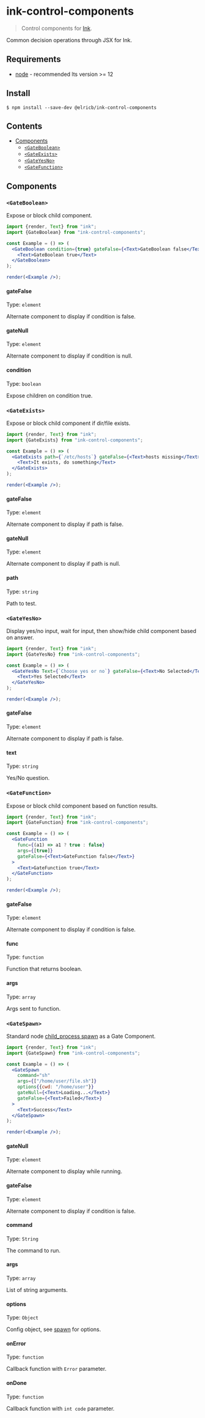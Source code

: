 # ink-control-components

> Control components for [Ink](https://github.com/vadimdemedes/ink).

Common decision operations through JSX for Ink.

## Requirements

* [node](https://nodejs.org/en/download/) - recommended lts version >= 12

## Install

```
$ npm install --save-dev @elricb/ink-control-components
```

## Contents

- [Components](#components)
  - [`<GateBoolean>`](#gateboolean)
  - [`<GateExists>`](#gateexists)
  - [`<GateYesNo>`](#gateyesno)
  - [`<GateFunction>`](#gatefunction)

## Components


### `<GateBoolean>`

Expose or block child component.

```jsx
import {render, Text} from "ink";
import {GateBoolean} from "ink-control-components";

const Example = () => (
  <GateBoolean condition={true} gateFalse={<Text>GateBoolean false</Text>}>
    <Text>GateBoolean true</Text>
  </GateBoolean>
);

render(<Example />);
```

#### gateFalse

Type: `element`

Alternate component to display if condition is false.

#### gateNull

Type: `element`

Alternate component to display if condition is null.

#### condition

Type: `boolean`

Expose children on condition true.


### `<GateExists>`

Expose or block child component if dir/file exists.

```jsx
import {render, Text} from "ink";
import {GateExists} from "ink-control-components";

const Example = () => (
  <GateExists path={`/etc/hosts`} gateFalse={<Text>hosts missing</Text>}>
    <Text>It exists, do something</Text>
  </GateExists>
);

render(<Example />);
```

#### gateFalse

Type: `element`

Alternate component to display if path is false.

#### gateNull

Type: `element`

Alternate component to display if path is null.

#### path 

Type: `string`

Path to test.


### `<GateYesNo>`

Display yes/no input, wait for input, then show/hide child component based on answer.

```jsx
import {render, Text} from "ink";
import {GateYesNo} from "ink-control-components";

const Example = () => (
  <GateYesNo Text={`Choose yes or no`} gateFalse={<Text>No Selected</Text>}>
    <Text>Yes Selected</Text>
  </GateYesNo>
);

render(<Example />);
```

#### gateFalse

Type: `element`

Alternate component to display if path is false.

#### text 

Type: `string`

Yes/No question.


### `<GateFunction>`

Expose or block child component based on function results.

```jsx
import {render, Text} from "ink";
import {GateFunction} from "ink-control-components";

const Example = () => (
  <GateFunction
    func={(a1) => a1 ? true : false}
    args={[true]}
    gateFalse={<Text>GateFunction false</Text>}
  >
    <Text>GateFunction true</Text>
  </GateFunction>
);

render(<Example />);
```

#### gateFalse

Type: `element`

Alternate component to display if condition is false.

#### func

Type: `function`

Function that returns boolean.

#### args

Type: `array`

Args sent to function.

### `<GateSpawn>`

Standard node [child_process spawn](https://nodejs.org/api/child_process.html#child_processspawncommand-args-options) as a Gate Component.

```jsx
import {render, Text} from "ink";
import {GateSpawn} from "ink-control-components";

const Example = () => (
  <GateSpawn
    command="sh"
    args={["/home/user/file.sh"]}
    options{{cwd: "/home/user"}}
    gateNull={<Text>Loading...</Text>}
    gateFalse={<Text>Failed</Text>}
  >
    <Text>Success</Text>
  </GateSpawn>
);

render(<Example />);
```

#### gateNull

Type: `element`

Alternate component to display while running.

#### gateFalse

Type: `element`

Alternate component to display if condition is false.

#### command

Type: `String`

The command to run.

#### args

Type: `array`

List of string arguments.

#### options

Type: `Object`

Config object, see [spawn](https://nodejs.org/api/child_process.html#child_processspawncommand-args-options) for options.

#### onError

Type: `function`

Callback function with `Error` parameter.

#### onDone

Type: `function`

Callback function with `int code` parameter.

